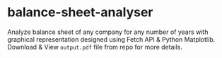 # balance-sheet-analyser
Analyze balance sheet of any company for any number of years with graphical representation designed using Fetch API &amp; Python Matplotlib.
Download & View `output.pdf` file from repo for more details.

